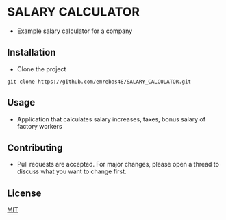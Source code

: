 # SALARY CALCULATOR
- Example salary calculator for a company


## Installation
- Clone the project
```
git clone https://github.com/emrebas48/SALARY_CALCULATOR.git
```



## Usage
- Application that calculates salary increases, taxes, bonus salary of factory workers


## Contributing
- Pull requests are accepted. For major changes, please open a thread to discuss what you want to change first.


## License
[MIT](https://choosealicense.com/licenses/mit/)
